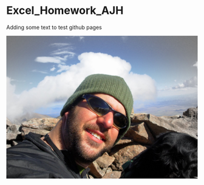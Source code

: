 # Excel_Homework_AJH

Adding some text to test github pages

<img src="https://github.com/ajhibshman/Excel/blob/master/128.jpg"/>

